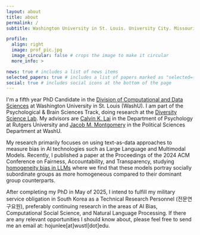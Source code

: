 ```yaml
---
layout: about
title: about
permalink: /
subtitle: Washington University in St. Louis. University City. Missouri.

profile:
  align: right
  image: prof_pic.jpg
  image_circular: false # crops the image to make it circular
  more_info: >

news: true # includes a list of news items
selected_papers: true # includes a list of papers marked as "selected={true}"
social: true # includes social icons at the bottom of the page
---
```


I'm a fifth year PhD Candidate in the [Division of Computational and Data Sciences](https://datasciences.wustl.edu/) at Washington University in St. Louis (WashU). I am part of the Psychological & Brain Sciences Track, doing research at the [Diversity Science Lab](https://calvinklai.com/). My advisors are [Calvin K. Lai](https://scholar.google.com/citations?hl=en&user=Nkkrs_YAAAAJ) in the Department of Psychology at Rutgers University and [Jacob M. Montgomery](https://scholar.google.com/citations?user=GaWC-J4AAAAJ) in the Political Sciences Department at WashU.

My research primarily focuses on using text-as-data approaches to measure bias in AI technologies such as Large Language and Multimodal Models. Recently, I published a paper at the Proceedings of the 2024 ACM Conference on Fairness, Accountability, and Transparency, studying [homogeneity bias in LLMs](https://doi.org/10.1145/3630106.3658975) where we find that these models portray socially subordinate groups as more homogeneous compared to their dominant group counterparts. 

After completing my PhD in May of 2025, I intend to fulfill my military service obligation in South Korea as a Technical Research Personnel (전문연구요원), preferably continuing research in the areas of AI Bias, Computational Social Science, and Natural Language Processing. If there are any relevant opportunities I should know about, please feel free to send me an email at: hojunlee[at]wustl[dot]edu.
